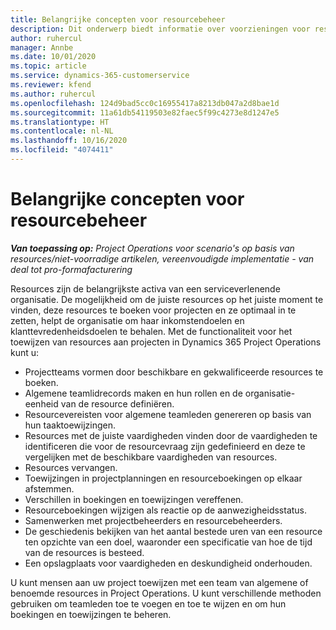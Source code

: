 ```yaml
---
title: Belangrijke concepten voor resourcebeheer
description: Dit onderwerp biedt informatie over voorzieningen voor resourcebeheer in Microsoft Dynamics Project Operations.
author: ruhercul
manager: Annbe
ms.date: 10/01/2020
ms.topic: article
ms.service: dynamics-365-customerservice
ms.reviewer: kfend
ms.author: ruhercul
ms.openlocfilehash: 124d9bad5cc0c16955417a8213db047a2d8bae1d
ms.sourcegitcommit: 11a61db54119503e82faec5f99c4273e8d1247e5
ms.translationtype: HT
ms.contentlocale: nl-NL
ms.lasthandoff: 10/16/2020
ms.locfileid: "4074411"
---
```

# <a name="resource-management-key-concepts"></a>Belangrijke concepten voor resourcebeheer

_**Van toepassing op:** Project Operations voor scenario's op basis van resources/niet-voorradige artikelen, vereenvoudigde implementatie - van deal tot pro-formafacturering_

Resources zijn de belangrijkste activa van een serviceverlenende organisatie. De mogelijkheid om de juiste resources op het juiste moment te vinden, deze resources te boeken voor projecten en ze optimaal in te zetten, helpt de organisatie om haar inkomstendoelen en klanttevredenheidsdoelen te behalen. Met de functionaliteit voor het toewijzen van resources aan projecten in Dynamics 365 Project Operations kunt u:

- Projectteams vormen door beschikbare en gekwalificeerde resources te boeken.
- Algemene teamlidrecords maken en hun rollen en de organisatie-eenheid van de resource definiëren.
- Resourcevereisten voor algemene teamleden genereren op basis van hun taaktoewijzingen.
- Resources met de juiste vaardigheden vinden door de vaardigheden te identificeren die voor de resourcevraag zijn gedefinieerd en deze te vergelijken met de beschikbare vaardigheden van resources.
- Resources vervangen.
- Toewijzingen in projectplanningen en resourceboekingen op elkaar afstemmen.
- Verschillen in boekingen en toewijzingen vereffenen.
- Resourceboekingen wijzigen als reactie op de aanwezigheidsstatus.
- Samenwerken met projectbeheerders en resourcebeheerders.
- De geschiedenis bekijken van het aantal bestede uren van een resource ten opzichte van een doel, waaronder een specificatie van hoe de tijd van de resources is besteed.
- Een opslagplaats voor vaardigheden en deskundigheid onderhouden.


U kunt mensen aan uw project toewijzen met een team van algemene of benoemde resources in Project Operations. U kunt verschillende methoden gebruiken om teamleden toe te voegen en toe te wijzen en om hun boekingen en toewijzingen te beheren. 
